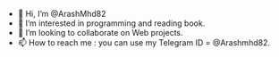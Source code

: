 - 👋 Hi, I’m @ArashMhd82
- 👀 I’m interested in programming and reading book.
- 💞️ I’m looking to collaborate on Web projects.
- 📫 How to reach me : 
you can use my Telegram ID = @Arashmhd82.
<!---
ArashMhd82/ArashMhd82 is a ✨ special ✨ repository because its `README.md` (this file) appears on your GitHub profile.
You can click the Preview link to take a look at your changes.
--->

